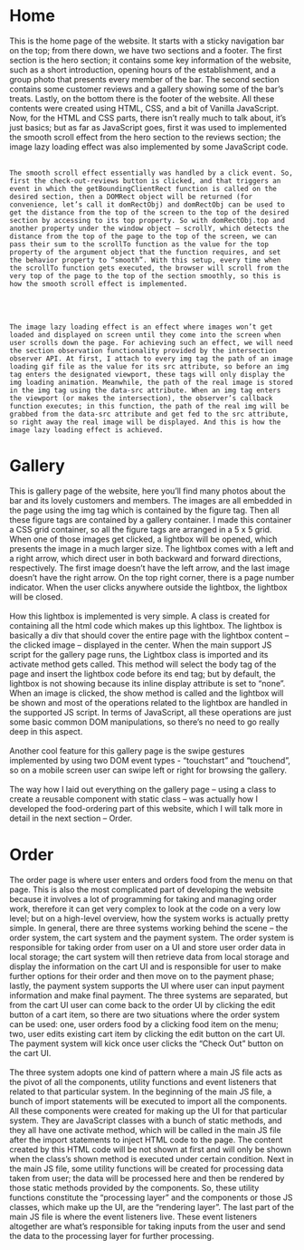 <h1>Home</h1>
This is the home page of the website. It starts with a sticky navigation bar on the top; from there down, we have two sections and a footer. The first section is the hero section; it contains some key information of the website, such as a short introduction, opening hours of the establishment, and a group photo that presents every member of the bar. The second section contains some customer reviews and a gallery showing some of the bar’s treats. Lastly, on the bottom there is the footer of the website. All these contents were created using HTML, CSS, and a bit of Vanilla JavaScript. Now, for the HTML and CSS parts, there isn’t really much to talk about, it’s just basics; but as far as JavaScript goes, first it was used to implemented the smooth scroll effect from the hero section to the reviews section; the image lazy loading effect was also implemented by some JavaScript code.
<br> 
<br>

    The smooth scroll effect essentially was handled by a click event. So, first the check-out-reviews button is clicked, and that triggers an event in which the getBoundingClientRect function is called on the desired section, then a DOMRect object will be returned (for convenience, let’s call it domRectObj) and domRectObj can be used to get the distance from the top of the screen to the top of the desired section by accessing to its top property. So with domRectObj.top and another property under the window object – scrollY, which detects the distance from the top of the page to the top of the screen, we can pass their sum to the scrollTo function as the value for the top property of the argument object that the function requires, and set the behavior property to “smooth”. With this setup, every time when the scrollTo function gets executed, the browser will scroll from the very top of the page to the top of the section smoothly, so this is how the smooth scroll effect is implemented.

<br> 
<br>

    The image lazy loading effect is an effect where images won’t get loaded and displayed on screen until they come into the screen when user scrolls down the page. For achieving such an effect, we will need the section observation functionality provided by the intersection observer API. At first, I attach to every img tag the path of an image loading gif file as the value for its src attribute, so before an img tag enters the designated viewport, these tags will only display the img loading animation. Meanwhile, the path of the real image is stored in the img tag using the data-src attribute. When an img tag enters the viewport (or makes the intersection), the observer’s callback function executes; in this function, the path of the real img will be grabbed from the data-src attribute and get fed to the src attribute, so right away the real image will be displayed. And this is how the image lazy loading effect is achieved.

<h1>Gallery</h1>
This is gallery page of the website, here you’ll find many photos about the bar and its lovely customers and members. The images are all embedded in the page using the img tag which is contained by the figure tag. Then all these figure tags are contained by a gallery container. I made this container a CSS grid container, so all the figure tags are arranged in a 5 x 5 grid. When one of those images get clicked, a lightbox will be opened, which presents the image in a much larger size. The lightbox comes with a left and a right arrow, which direct user in both backward and forward directions, respectively. The first image doesn’t have the left arrow, and the last image doesn’t have the right arrow.  On the top right corner, there is a page number indicator. When the user clicks anywhere outside the lightbox, the lightbox will be closed.

<br> 
<br> 
	How this lightbox is implemented is very simple. A class is created for containing all the html code which makes up this lightbox. The lightbox is basically a div that should cover the entire page with the lightbox content – the clicked image – displayed in the center. When the main support JS script for the gallery page runs, the Lightbox class is imported and its activate method gets called. This method will select the body tag of the page and insert the lightbox code before its end tag; but by default, the lightbox is not showing because its inline display attribute is set to “none”. When an image is clicked, the show method is called and the lightbox will be shown and most of the operations related to the lightbox are handled in the supported JS script. In terms of JavaScript, all these operations are just some basic common DOM manipulations, so there’s no need to go really deep in this aspect.
  <br> 
<br> 
Another cool feature for this gallery page is the swipe gestures implemented by using two DOM event types - “touchstart” and “touchend”, so on a mobile screen user can swipe left or right for browsing the gallery. 
<br> 
<br> 
The way how I laid out everything on the gallery page – using a class to create a reusable component with static class – was actually how I developed the food-ordering part of this website, which I will talk more in detail in the next section – Order.

<h1>Order</h1>
The order page is where user enters and orders food from the menu on that page. This is also the most complicated part of developing the website because it involves a lot of programming for taking and managing order work, therefore it can get very complex to look at the code on a very low level; but on a high-level overview, how the system works is actually pretty simple. In general, there are three systems working behind the scene – the order system, the cart system and the payment system. The order system is responsible for taking order from user on a UI and store user order data in local storage; the cart system will then retrieve data from local storage and display the information on the cart UI and is responsible for user to make further options for their order and then move on to the payment phase; lastly, the payment system supports the UI where user can input payment information and make final payment. The three systems are separated, but from the cart UI user can come back to the order UI by clicking the edit button of a cart item, so there are two situations where the order system can be used: one, user orders food by a clicking food item on the menu; two, user edits existing cart item by clicking the edit button on the cart UI. The payment system will kick once user clicks the “Check Out” button on the cart UI. <br> 
<br> 
	The three system adopts one kind of pattern where a main JS file acts as the pivot of all the components, utility functions and event listeners that related to that particular system. In the beginning of the main JS file, a bunch of import statements will be executed to import all the components. All these components were created for making up the UI for that particular system. They are JavaScript classes with a bunch of static methods, and they all have one activate method, which will be called in the main JS file after the import statements to inject HTML code to the page. The content created by this HTML code will be not shown at first and will only be shown when the class’s shown method is executed under certain condition. Next in the main JS file, some utility functions will be created for processing data taken from user; the data will be processed here and then be rendered by those static methods provided by the components. So, these utility functions constitute the “processing layer” and the components or those JS classes, which make up the UI, are the “rendering layer”. The last part of the main JS file is where the event listeners live. These event listeners altogether are what’s responsible for taking inputs from the user and send the data to the processing layer for further processing.
